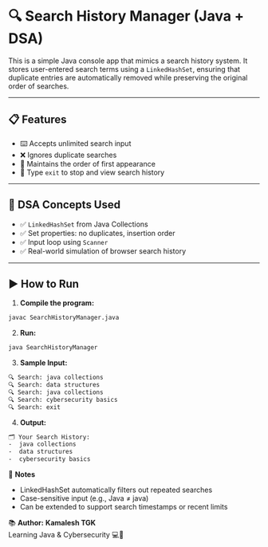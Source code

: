 # 🔍 Search History Manager (Java + DSA)

This is a simple Java console app that mimics a search history system. It stores user-entered search terms using a `LinkedHashSet`, ensuring that duplicate entries are automatically removed while preserving the original order of searches.

---

## 📋 Features

- ⌨️ Accepts unlimited search input
- ❌ Ignores duplicate searches
- 🧠 Maintains the order of first appearance
- 🛑 Type `exit` to stop and view search history

---

## 🧠 DSA Concepts Used

- ✅ `LinkedHashSet` from Java Collections
- ✅ Set properties: no duplicates, insertion order
- ✅ Input loop using `Scanner`
- ✅ Real-world simulation of browser search history

---

## ▶️ How to Run

1. **Compile the program:**
```bash
javac SearchHistoryManager.java
```

2. **Run:**
```bash
java SearchHistoryManager
```

3. **Sample Input:**
```bash
🔍 Search: java collections
🔍 Search: data structures
🔍 Search: java collections
🔍 Search: cybersecurity basics
🔍 Search: exit
```

4. **Output:**
```bash
🗂️ Your Search History:
-  java collections
-  data structures
-  cybersecurity basics
```

🧪 **Notes**<br>
- LinkedHashSet automatically filters out repeated searches<br>
- Case-sensitive input (e.g., Java ≠ java)<br>
- Can be extended to support search timestamps or recent limits

📚 **Author:**
**Kamalesh TGK**<br>
Learning Java & Cybersecurity 💻🔐
